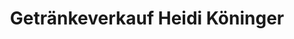 ---
title: "Getränkeverkauf Heidi Köninger"
url: /sasbachwalden/getraenkeverkauf-heidi-koeninger/
shop: Getränke
---